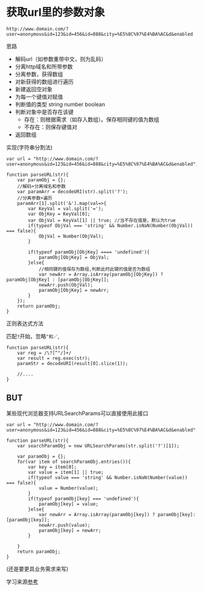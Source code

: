 # 获取url里的参数对象

```
http://www.domain.com/?user=anonymous&id=123&id=456&id=888&city=%E5%8C%97%E4%BA%AC&d&enabled
```

思路

- 解码url（如参数重带中文，则为乱码）
- 分离http域名和所带参数
- 分离参数，获得数组
- 对新获得的数组进行遍历
- 新建返回空对象
- 为每一个键值对赋值
- 判断值的类型 string number boolean
- 判断对象中是否存在该键
	- 存在：则根据需求（如存入数组）。保存相同键的值为数组
	- 不存在：则保存键值对
- 返回数组

实现(字符串分割法)

```
var url = "http://www.domain.com/?user=anonymous&id=123&id=456&id=888&city=%E5%8C%97%E4%BA%AC&d&enabled";

function parseURL(str){
	var paramObj = {};
	//解码+分离域名和参数
	var paramArr = decodeURI(str).split('?');
	//分离参数+遍历
	paramArr[1].split('&').map(val=>{
		var KeyVal = val.split('=');
		var ObjKey = KeyVal[0];
		var ObjVal = KeyVal[1] || true; //当不存在值是，默认为true
		if(typeof ObjVal === 'string' && Number.isNaN(Number(ObjVal)) === false){
			ObjVal = Number(ObjVal);
		}
		
		if(typeof paramObj[ObjKey] ==== 'undefined'){
			paramObj[ObjKey] = ObjVal;
		}else{
			//相同键的值保存为数组,判断此时此键的值是否为数组
			var newArr = Array.isArray(paramObj[ObjKey]) ? paramObj[ObjKey] : [paramObj[ObjKey]];
			newArr.push(ObjVal);
			paramObj[ObjKey] = newArr;
		}
	});
	return paramObj;
} 

```

正则表达式方法

匹配```?```开始，忽略```"和／```,

```
function parseURL(str){
	var reg = /\?[^"/]+/
	var result = reg.exec(str);
	paramStr = decodeURI(result[0].slice(1));
	
	//....
}
```

## BUT

某些现代浏览器支持URLSearchParams可以直接使用此接口

```
var url = "http://www.domain.com/?user=anonymous&id=123&id=456&id=888&city=%E5%8C%97%E4%BA%AC&d&enabled";

function parseURL(str){
	var searchParamObj = new URLSearchParams(str.split('?')[1]);

	var paramObj = {};
	for(var item of searchParamObj.entries()){
		var key = item[0];
		var value = item[1] || true;
		if(typeof value === 'string' && Number.isNaN(Number(value)) === false){
			value = Number(value);
		}
		if(typeof paramObj[key] === 'undefined'){
			paramObj[key] = value;
		}else{
			var newArr = Array.isArray(paramObj[key]) ? paramObj[key]: [paramObj[key]];
			newArr.push(value);
			paramObj[key] = newArr;
		}
		
	}
	return paramObj;
}
```
(还是要更具业务需求来写)


学习来源[参考](https://juejin.im/post/592e08fc0ce463006b4a5df3?utm_source=gold_browser_extension)